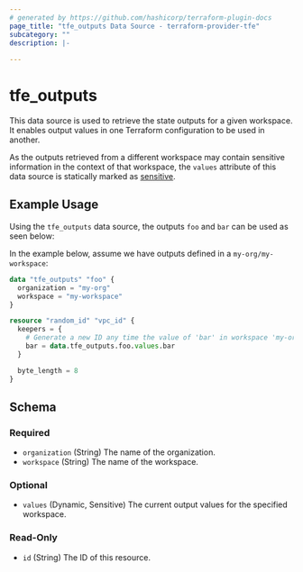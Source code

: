 ```yaml
---
# generated by https://github.com/hashicorp/terraform-plugin-docs
page_title: "tfe_outputs Data Source - terraform-provider-tfe"
subcategory: ""
description: |-
  
---
```


# tfe_outputs

This data source is used to retrieve the state outputs for a given workspace.
It enables output values in one Terraform configuration to be used in another.

As the outputs retrieved from a different workspace may contain sensitive
information in the context of that workspace, the `values` attribute of this
data source is statically marked as
[sensitive](https://www.terraform.io/docs/language/values/outputs.html#sensitive-suppressing-values-in-cli-output).

## Example Usage 

Using the `tfe_outputs` data source, the outputs `foo` and `bar` can be used as seen below:

In the example below, assume we have outputs defined in a `my-org/my-workspace`:

```terraform
data "tfe_outputs" "foo" {
  organization = "my-org"
  workspace = "my-workspace"
}

resource "random_id" "vpc_id" {
  keepers = {
    # Generate a new ID any time the value of 'bar' in workspace 'my-org/my-workspace' changes.
    bar = data.tfe_outputs.foo.values.bar
  }

  byte_length = 8
}
```


<!-- schema generated by tfplugindocs -->
## Schema

### Required

- `organization` (String) The name of the organization.
- `workspace` (String) The name of the workspace.

### Optional

- `values` (Dynamic, Sensitive) The current output values for the specified workspace.

### Read-Only

- `id` (String) The ID of this resource.